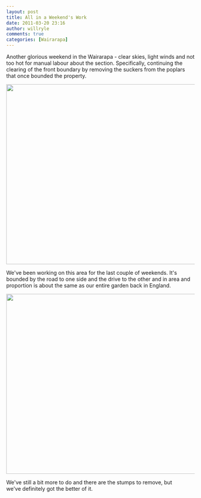 ```yaml
---
layout: post
title: All in a Weekend's Work
date: 2011-03-20 23:16
author: willryle
comments: true
categories: [Wairarapa]
---
```

Another glorious weekend in the Wairarapa - clear skies, light winds and not too hot for manual labour about the section. Specifically, continuing the clearing of the front boundary by removing the suckers from the poplars that once bounded the property.

<a href="http://willryle.files.wordpress.com/2011/03/more-front-boundary-work-018.jpg" target="_blank"><img class="size-full wp-image-509 alignnone" title="More Front Boundary Work 018" src="http://willryle.files.wordpress.com/2011/03/more-front-boundary-work-018.jpg" alt="" width="640" height="480" /></a>

<!--more-->

We've been working on this area for the last couple of weekends. It's bounded by the road to one side and the drive to the other and in area and proportion is about the same as our entire garden back in England.
<p style="text-align:center;"><a href="http://willryle.files.wordpress.com/2011/03/more-front-boundary-work-011.jpg" target="_blank"><img class="aligncenter size-full wp-image-512" title="More Front Boundary Work 011" src="http://willryle.files.wordpress.com/2011/03/more-front-boundary-work-011.jpg" alt="" width="640" height="480" /></a></p>
<p style="text-align:left;">We've still a bit more to do and there are the stumps to remove, but we've definitely got the better of it.</p>
